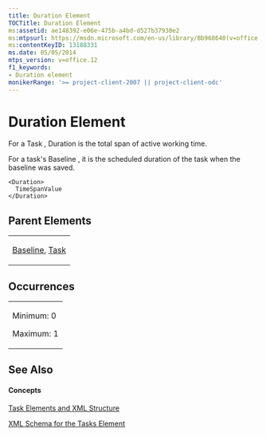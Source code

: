 ```yaml
---
title: Duration Element
TOCTitle: Duration Element
ms:assetid: ae148392-e06e-475b-a4bd-d527b37930e2
ms:mtpsurl: https://msdn.microsoft.com/en-us/library/Bb968640(v=office.12)
ms:contentKeyID: 13188331
ms.date: 05/05/2014
mtps_version: v=office.12
f1_keywords:
- Duration element
monikerRange: '>= project-client-2007 || project-client-odc'
---
```


# Duration Element




For a Task , Duration is the total span of active working time.

For a task's Baseline , it is the scheduled duration of the task when the baseline was saved.

    <Duration>
      TimeSpanValue
    </Duration>

## Parent Elements

<table>
<colgroup>
<col style="width: 100%" />
</colgroup>
<tbody>
<tr class="odd">
<td><p><a href="bb968599(v=office.12).md">Baseline</a>, <a href="bb968487(v=office.12).md">Task</a></p></td>
</tr>
</tbody>
</table>

## Occurrences

<table>
<colgroup>
<col style="width: 100%" />
</colgroup>
<tbody>
<tr class="odd">
<td><p>Minimum: 0</p>
<p>Maximum: 1</p></td>
</tr>
</tbody>
</table>

## See Also

#### Concepts

[Task Elements and XML Structure](bb968475\(v=office.12\).md)

[XML Schema for the Tasks Element](bb968415\(v=office.12\).md)

